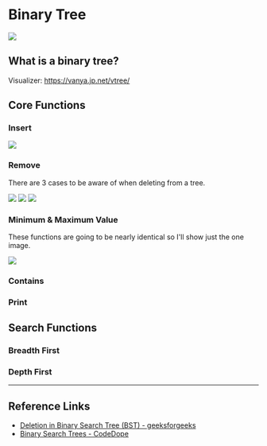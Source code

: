 # Binary Tree
![](https://cppbetterexplained.com/wp-content/uploads/2016/02/binary-search-tree-deletion-two-child.jpg)

## What is a binary tree?
Visualizer: https://vanya.jp.net/vtree/

## Core Functions
### Insert
![](https://www.codesdope.com/staticroot/images/ds/bst8.png)

### Remove
There are 3 cases to be aware of when deleting from a tree.

![](https://media.geeksforgeeks.org/wp-content/uploads/20230726182925/d1.png)
![](https://media.geeksforgeeks.org/wp-content/uploads/20230726183016/d2.png)
![](https://media.geeksforgeeks.org/wp-content/uploads/20230726183044/d3.png)

### Minimum & Maximum Value
These functions are going to be nearly identical so I'll show just the one image.

![](https://www.codesdope.com/staticroot/images/ds/bst7.png)

### Contains
### Print

## Search Functions
### Breadth First
### Depth First

---
## Reference Links
- [Deletion in Binary Search Tree (BST) - geeksforgeeks](https://www.geeksforgeeks.org/deletion-in-binary-search-tree)
- [Binary Search Trees - CodeDope](https://www.codesdope.com/course/data-structures-binary-search-trees/)
